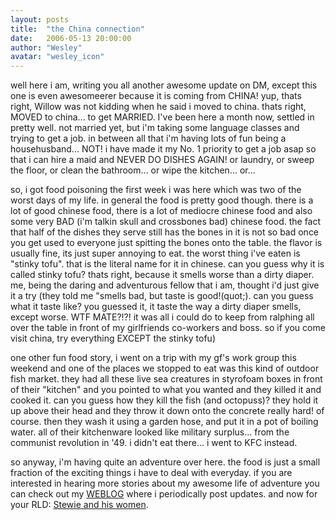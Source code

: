 ```yaml
---
layout: posts
title:  "the China connection"
date:   2006-05-13 20:00:00
author: "Wesley"
avatar: "wesley_icon"
---
```

well here i am, writing you all another awesome update on DM, except this one is even awesomeerer because it is coming from CHINA! yup, thats right, Willow was not kidding when he said i moved to china. thats right, MOVED to china... to get MARRIED. I've been here a month now, settled in pretty well. not married yet, but i'm taking some language classes and trying to get a job. in between all that i'm having lots of fun being a househusband... NOT! i have made it my No. 1 priority to get a job asap so that i can hire a maid and NEVER DO DISHES AGAIN! or laundry, or sweep the floor, or clean the bathroom... or wipe the kitchen... or...

 so, i got food poisoning the first week i was here which was two of the worst days of my life. in general the food is pretty good though. there is a lot of good chinese food, there is a lot of mediocre chinese food and also some very BAD (i'm talkin skull and crossbones bad) chinese food. the fact that half of the dishes they serve still has the bones in it is not so bad once you get used to everyone just spitting the bones onto the table. the flavor is usually fine, its just super annoying to eat. the worst thing i've eaten is &quot;stinky tofu&quot;. that is the literal name for it in chinese. can you guess why it is called stinky tofu? thats right, because it smells worse than a dirty diaper. me, being the daring and adventurous fellow that i am, thought i'd just give it a try (they told me &quot;smells bad, but taste is good!(quot;). can you guess what it taste like? you guessed it, it taste the way a dirty diaper smells, except worse. WTF MATE?!?! it was all i could do to keep from ralphing all over the table in front of my girlfriends co-workers and boss. so if you come visit china, try everything EXCEPT the stinky tofu)

 one other fun food story, i went on a trip with my gf's work group this weekend and one of the places we stopped to eat was this kind of outdoor fish market. they had all these live sea creatures in styrofoam boxes in front of their &quot;kitchen&quot; and you pointed to what you wanted and they killed it and cooked it. can you guess how they kill the fish (and octopuss)? they hold it up above their head and they throw it down onto the concrete really hard! of course. then they wash it using a garden hose, and put it in a pot of boiling water. all of their kitchenware looked like military surplus... from the communist revolution in '49. i didn't eat there... i went to KFC instead.

 so anyway, i'm having quite an adventure over here. the food is just a small fraction of the exciting things i have to deal with everyday. if you are interested in hearing more stories about my awesome life of adventure you can check out my [WEBLOG](http://spaces.msn.com/judorex/) where i periodically post updates. and now for your RLD: [Stewie and his women](http://www.mojoflix.com/Video/Stewie-s-Sexy-Party.html).